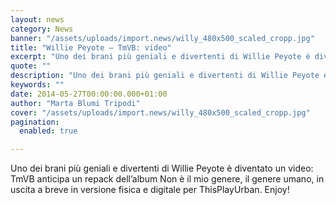 ```yaml
---
layout: news
category: News
banner: "/assets/uploads/import.news/willy_480x500_scaled_cropp.jpg"
title: "Willie Peyote – TmVB: video"
excerpt: "Uno dei brani più geniali e divertenti di Willie Peyote è diventato un video: TmVB anticipa un repack dell’album Non è il mio genere, il genere umano, in uscita a breve in versione fisica e digitale per ThisPlayUrban. Enjoy!"
quote: ""
description: "Uno dei brani più geniali e divertenti di Willie Peyote è diventato un video: TmVB anticipa un repack dell’album Non è il mio genere, il genere umano, in uscita a breve in versione fisica e digitale per ThisPlayUrban. Enjoy!"
keywords: ""
date: 2014-05-27T00:00:00.000+01:00
author: "Marta Blumi Tripodi"
cover: "/assets/uploads/import.news/willy_480x500_scaled_cropp.jpg"
pagination:
  enabled: true

---
```


[](https://hotmc.com/wp-content/uploads/2013/12/willy%5F480x500%5Fscaled%5Fcropp.jpg)

Uno dei brani più geniali e divertenti di Willie Peyote è diventato un video: TmVB anticipa un repack dell’album Non è il mio genere, il genere umano, in uscita a breve in versione fisica e digitale per ThisPlayUrban. Enjoy!